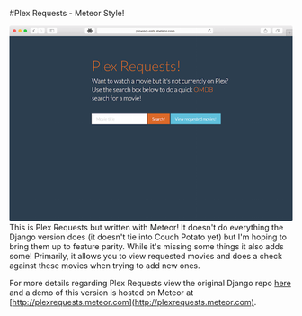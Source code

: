 #Plex Requests - Meteor Style!

![plexrequestshomepage](Screenshot.png)
This is Plex Requests but written with Meteor! It doesn't do everything the Django version does (it doesn't tie into Couch Potato yet) but I'm hoping to bring them up to feature parity. While it's missing some things it also adds some! Primarily, it allows you to view requested movies and does a check against these movies when trying to add new ones.

For more details regarding Plex Requests view the original Django repo [here](https://github.com/lokenx/plexrequests) and a demo of this version is hosted on Meteor at [http://plexrequests.meteor.com](http://plexrequests.meteor.com).

